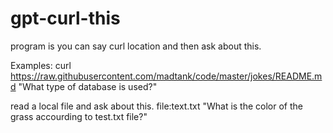 # gpt-curl-this

program is you can say curl location and then ask about this.

Examples:
curl https://raw.githubusercontent.com/madtank/code/master/jokes/README.md "What type of database is used?"

read a local file and ask about this.
file:text.txt "What is the color of the grass accourding to test.txt file?"

